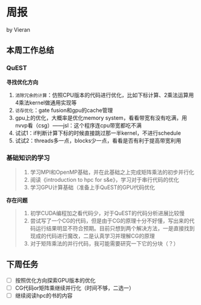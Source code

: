 # 周报

by Vieran

## 本周工作总结

### QuEST

**寻找优化方向**

1. `消除冗余的计算`：仿照CPU版本的代码进行优化，比如下标计算、2乘法运算用4乘法kernel做通用实现等
2. `访存优化`：gate fusion和gpu的cache管理
3. gpu上的优化，大概率是优化memory system，看看带宽有没有吃满，用nvvp看（csg）——jsl：这个程序连cpu带宽都吃不满
4. 试试1：if判断计算下标的时候直接跳过那一半kernel，不进行schedule
5. 试试2：threads多一点，blocks少一点，看看是否有利于提高带宽利用



### 基础知识的学习

> 1. 学习MPI和OpenMP基础，并在此基础之上完成矩阵乘法的初步并行化
> 4. 阅读《introduction to hpc for s&e》，学习对于串行代码的优化
> 3. 学习GPU计算基础（准备上手QuEST的GPU代码优化

**存在问题**

> 1. 初学CUDA编程加之看代码少，对于QuEST的代码分析进展比较慢
> 2. 尝试写了一个CG的代码，但是由于CG的原理十分不好懂，写出来的代码运行结果明显不符合预期。目前只想到两个解决方法，一是直接找到现成的代码进行魔改，二是认真学习并理解CG的原理
> 3. 对于矩阵乘法的并行代码，我可能需要研究一下它的分块（？）



## 下周任务

- [ ] 按照优化方向探索GPU版本的优化
- [ ] CG代码or矩阵乘继续并行化（时间不够，二选一）
- [ ] 继续阅读hpc的书的内容